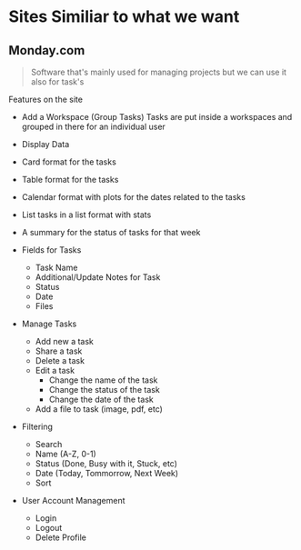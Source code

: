 # Sites Similiar to what we want

## Monday.com

> Software that's mainly used for managing projects but we can use it also for task's

Features on the site

- Add a Workspace (Group Tasks)
  Tasks are put inside a workspaces and grouped in there for an individual user

- Display Data
 - Card format for the tasks
 - Table format for the tasks 
 - Calendar format with plots for the dates related to the tasks
 - List tasks in a list format with stats
 - A summary for the status of tasks for that week

- Fields for Tasks
  - Task Name
  - Additional/Update Notes for Task
  - Status 
  - Date
  - Files

- Manage Tasks
  - Add new a task
  - Share a task
  - Delete a task 
  - Edit a task
    - Change the name of the task
    - Change the status of the task
    - Change the date of the task 
  - Add a file to task (image, pdf, etc)

- Filtering 
  - Search
  - Name (A-Z, 0-1)
  - Status (Done, Busy with it, Stuck, etc)
  - Date (Today, Tommorrow, Next Week)
  - Sort

- User Account Management
  - Login
  - Logout
  - Delete Profile
